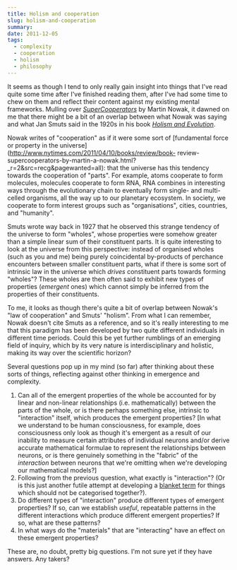 ```yaml
---
title: Holism and cooperation
slug: holism-and-cooperation
summary: 
date: 2011-12-05
tags:
  - complexity
  - cooperation
  - holism
  - philosophy
---
```

It seems as though I tend to only really gain insight into things that I've
read quite some time after I've finished reading them, after I've had some
time to chew on them and reflect their content against my existing mental
frameworks. Mulling over [_SuperCooperators_](http://amzn.com/1439100187) by
Martin Nowak, it dawned on me that there might be a bit of an overlap between
what Nowak was saying and what Jan Smuts said in the 1920s in his book
[_Holism and
Evolution_](http://www.archive.org/details/holismandevoluti032439mbp).

Nowak writes of "cooperation" as if it were some sort of [fundamental force or
property in the universe](http://www.nytimes.com/2011/04/10/books/review/book-
review-supercooperators-by-martin-a-nowak.html?_r=2&src=recg&pagewanted=all):
that the universe has this tendency towards the cooperation of "parts". For
example, atoms cooperate to form molecules, molecules cooperate to form RNA,
RNA combines in interesting ways through the evolutionary chain to eventually
form single- and multi-celled organisms, all the way up to our planetary
ecosystem. In society, we cooperate to form interest groups such as
"organisations", cities, countries, and "humanity".

Smuts wrote way back in 1927 that he observed this strange tendency of the
universe to form "wholes", whose properties were somehow greater than a simple
linear sum of their constituent parts. It is quite interesting to look at the
universe from this perspective: instead of organised wholes (such as you and
me) being purely coincidental by-products of perchance encounters between
smaller constituent parts, what if there is some sort of intrinsic law in the
universe which _drives_ constituent parts towards forming "wholes"? These
wholes are then often said to exhibit new types of properties (_emergent_
ones) which cannot simply be inferred from the properties of their
constituents.

To me, it looks as though there's quite a bit of overlap between Nowak's "law
of cooperation" and Smuts' "holism". From what I can remember, Nowak doesn't
cite Smuts as a reference, and so it's really interesting to me that this
paradigm has been developed by two quite different individuals in different
time periods. Could this be yet further rumblings of an emerging field of
inquiry, which by its very nature is interdisciplinary and holistic, making
its way over the scientific horizon?

Several questions pop up in my mind (so far) after thinking about these sorts
of things, reflecting against other thinking in emergence and complexity.

  1. Can all of the emergent properties of the whole be accounted for by linear and non-linear relationships (i.e. mathematically) between the parts of the whole, or is there perhaps something else, intrinsic to "interaction" itself, which produces the emergent properties? [In what we understand to be human consciousness, for example, does consciousness only look as though it's emergent as a result of our inability to measure certain attributes of individual neurons and/or derive accurate mathematical formulae to represent the relationships between neurons, or is there genuinely something in the "fabric" of the _interaction_ between neurons that we're omitting when we're developing our mathematical models?] 
  2. Following from the previous question, what exactly is "interaction"? (Or is this just another futile attempt at developing a [blanket term](http://thanethomson.com/2011/11/09/blanket-terms-hiding-the-truth/ "Blanket terms – hiding the truth" ) for things which should not be categorised together?). 
  3. Do different types of "interaction" produce different types of emergent properties? If so, can we establish _useful_, repeatable patterns in the different interactions which produce different emergent properties? If so, what are these patterns? 
  4. In what ways do the "materials" that are "interacting" have an effect on these emergent properties? 

These are, no doubt, pretty big questions. I'm not sure yet if they have
answers. Any takers?

